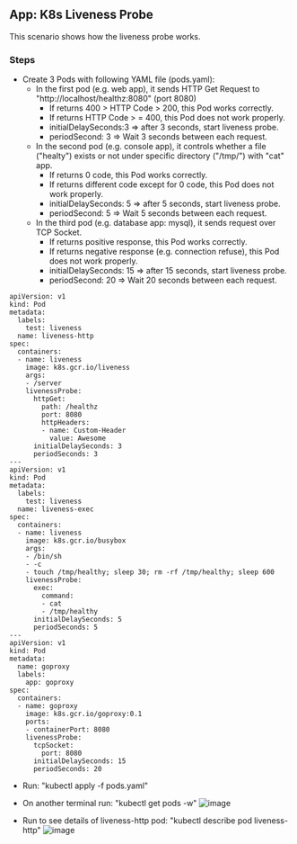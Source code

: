 ## App: K8s Liveness Probe

This scenario shows how the liveness probe works.

### Steps

- Create 3 Pods with following YAML file (pods.yaml):
  - In the first pod (e.g. web app), it sends HTTP Get Request to "http://localhost/healthz:8080" (port 8080)
    - If returns 400 > HTTP Code > 200, this Pod works correctly.
    - If returns HTTP Code > = 400, this Pod does not work properly.
    - initialDelaySeconds:3 => after 3 seconds, start liveness probe. 
    - periodSecond: 3 => Wait 3 seconds between each request.
  - In the second pod (e.g. console app), it controls whether a file ("healty") exists or not under specific directory ("/tmp/") with "cat" app. 
    - If returns 0 code, this Pod works correctly.
    - If returns different code except for 0 code, this Pod does not work properly.
    - initialDelaySeconds: 5 => after 5 seconds, start liveness probe. 
    - periodSecond: 5 => Wait 5 seconds between each request.
  - In the third pod (e.g. database app: mysql), it sends request over TCP Socket. 
    - If returns positive response, this Pod works correctly.
    - If returns negative response (e.g. connection refuse), this Pod does not work properly.
    - initialDelaySeconds: 15 => after 15 seconds, start liveness probe. 
    - periodSecond: 20 => Wait 20 seconds between each request.
```
apiVersion: v1
kind: Pod
metadata:
  labels:
    test: liveness
  name: liveness-http
spec:
  containers:
  - name: liveness
    image: k8s.gcr.io/liveness
    args:
    - /server
    livenessProbe:
      httpGet:
        path: /healthz
        port: 8080
        httpHeaders:
        - name: Custom-Header
          value: Awesome
      initialDelaySeconds: 3
      periodSeconds: 3
---
apiVersion: v1
kind: Pod
metadata:
  labels:
    test: liveness
  name: liveness-exec
spec:
  containers:
  - name: liveness
    image: k8s.gcr.io/busybox
    args:
    - /bin/sh
    - -c
    - touch /tmp/healthy; sleep 30; rm -rf /tmp/healthy; sleep 600
    livenessProbe:
      exec:
        command:
        - cat
        - /tmp/healthy
      initialDelaySeconds: 5
      periodSeconds: 5
---
apiVersion: v1
kind: Pod
metadata:
  name: goproxy
  labels:
    app: goproxy
spec:
  containers:
  - name: goproxy
    image: k8s.gcr.io/goproxy:0.1
    ports:
    - containerPort: 8080
    livenessProbe:
      tcpSocket:
        port: 8080
      initialDelaySeconds: 15
      periodSeconds: 20
 ```
 
- Run: "kubectl apply -f pods.yaml"
- On another terminal run: "kubectl get pods -w"
 ![image](https://user-images.githubusercontent.com/10358317/150846081-7e9142d1-b833-431f-82bc-a7385c73a875.png)
 
- Run to see details of liveness-http pod: "kubectl describe pod liveness-http"
![image](https://user-images.githubusercontent.com/10358317/150846456-5273b1f8-7043-4fa1-804c-77da74aca8de.png)
